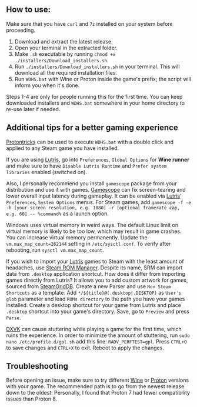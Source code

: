 ## How to use:

Make sure that you have `curl` and `7z` installed on your system before proceeding.

1. Download and extract the latest release.
2. Open your terminal in the extracted folder.
3. Make `.sh` executable by running `chmod +x ./installers/Download_installers.sh`.
4. Run `./installers/Download_installers.sh` in your terminal. This will download  all the required installation files.
5. Run `WDHS.bat` with Wine or Proton inside the game's prefix; the script will inform you when it's done.

Steps 1-4 are only for people running this for the first time. You can keep downloaded installers and `WDHS.bat` somewhere in your home directory to re-use later if needed.

## Additional tips for a better gaming experience

[Protontricks](https://github.com/Matoking/protontricks) can be used to execute `WDHS.bat` with a double click and applied to any Steam game you have installed.

If you are using [Lutris](https://lutris.net/), go into `Preferences`, `Global Options` for **Wine runner** and make sure to have `Disable Lutris Runtime` and `Prefer system libraries` enabled (switched on).

Also, I personally recommend you install `gamescope` package from your distribution and use it with games. [Gamescope](https://github.com/ValveSoftware/gamescope) can fix screen-tearing and lower overall input latency during gameplay. It can be enabled via [Lutris](https://lutris.net/)' `Preferences`, `System Options` menus. For Steam games, add `gamescope -f -e -h [your screen resolution, e.g. 1080] -r [optional framerate cap, e.g. 60] -- %command%` as a launch option.

Windows uses virtual memory in weird ways. The default Linux limit on virtual memory is likely to be too low, which may result in game crashes. You can increase virtual memory permanently. Update the `vm.max_map_count=262144` setting in `/etc/sysctl.conf`. To verify after rebooting, run `sysctl vm.max_map_count`.

If you wish to import your [Lutris](https://lutris.net/) games to Steam with the least amount of headaches, use [Steam ROM Manager](https://github.com/SteamGridDB/steam-rom-manager). Despite its name, SRM can import data from `.desktop` application shortcut. How does it differ from importing games directly from Lutris? It allows you to add custom artwork for games, sourced from [SteamGridDB](https://www.steamgriddb.com/). Create a new Parser and use `Non Steam Shortcuts` as a template. Add `*/${title}@(.desktop|.DESKTOP)` as `User's glob` parameter and lead `ROMs directory` to the path you have your games installed. Create a desktop shortcut for your game from Lutris and place `.desktop` shortcut into your game's directory. Save, go to `Preview` and press `Parse`.

[DXVK](https://github.com/doitsujin/dxvk) can cause stuttering while playing a game for the first time, which ruins the experience. In order to minimize the amount of stuttering, run `sudo nano /etc/profile.d/gpl.sh` add this line: `RADV_PERFTEST=gpl`. Press `CTRL+O` to save changes and `CTRL+X` to exit. Reboot to apply the changes.

## Troubleshooting
Before opening an issue, make sure to try different [Wine](https://www.winehq.org/) or [Proton](https://github.com/ValveSoftware/Proton) versions with your game. The recommended path is to go from the newest release down to the oldest. Personally, I found that Proton 7 had fewer compatibility issues than Proton 8.